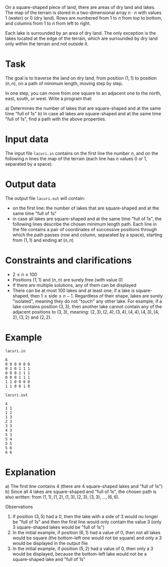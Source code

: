 On a square-shaped piece of land, there are areas of dry land and lakes. The map of the terrain is stored in a two-dimensional array $n \cdot n$ with values $1$ (water) or $0$ (dry land). Rows are numbered from $1$ to $n$ from top to bottom, and columns from $1$ to $n$ from left to right.

Each lake is surrounded by an area of dry land. The only exception is the lakes located at the edge of the terrain, which are surrounded by dry land only within the terrain and not outside it.

# Task

The goal is to traverse the land on dry land, from position $(1, 1)$ to position $(n, n)$, on a path of minimum length, moving step by step.

In one step, you can move from one square to an adjacent one to the north, east, south, or west. Write a program that:

a) Determines the number of lakes that are square-shaped and at the same time "full of $1$s"
b) In case all lakes are square-shaped and at the same time "full of $1$s", find a path with the above properties.

# Input data

The input file `lacuri.in` contains on the first line the number $n$, and on the following $n$ lines the map of the terrain (each line has $n$ values $0$ or $1$, separated by a space).

# Output data

The output file `lacuri.out` will contain:

* on the first line: the number of lakes that are square-shaped and at the same time "full of $1$s"
* in case all lakes are square-shaped and at the same time "full of $1$s", the following lines describe the chosen minimum length path. Each line in the file contains a pair of coordinates of successive positions through which the path passes (row and column, separated by a space), starting from $(1,1)$ and ending at $(n,n)$

# Constraints and clarifications

* $2 \leq n \leq 100$
* Positions $(1,1)$ and $(n,n)$ are surely free (with value $0$)
* If there are multiple solutions, any of them can be displayed
* There can be at most $100$ lakes and at least one; if a lake is square-shaped, then $1 \leq \text{side} \leq n-1$. Regardless of their shape, lakes are surely "isolated", meaning they do not "touch" any other lake. For example, if a lake contains position $(3,3)$, then another lake cannot contain any of the adjacent positions to $(3,3)$, meaning: $(2,3), (2,4), (3,4), (4,4), (4,3), (4,2), (3,2)$ and $(2,2)$.

# Example

`lacuri.in`
```
6
0 0 0 0 0 0
0 1 0 1 1 1
0 0 0 1 1 1
0 0 0 1 1 1
1 1 0 0 0 0
1 1 0 0 1 0
```

`lacuri.out`
```
4
1 1
1 2
1 3
2 3
3 3
4 3
5 3
5 4
5 5
5 6
6 6
```

# Explanation

a) The first line contains $4$ (there are $4$ square-shaped lakes and "full of $1$s")
b) Since all $4$ lakes are square-shaped and "full of $1$s", the chosen path is also written: from $(1,1), (1,2), (1,3), (2,3), (3,3), ... , (6,6)$.

Observations

1) If position $(3,5)$ had a $0$, then the lake with a side of $3$ would no longer be "full of $1$s" and then the first line would only contain the value $3$ (only $3$ square-shaped lakes would be "full of $1$s")
2) In the initial example, if position $(6,1)$ had a value of $0$, then not all lakes would be square (the bottom-left one would not be square) and only a $3$ would be displayed in the output file
3) In the initial example, if position $(5,2)$ had a value of $0$, then only a $3$ would be displayed, because the bottom-left lake would not be a square-shaped lake and "full of $1$s"
